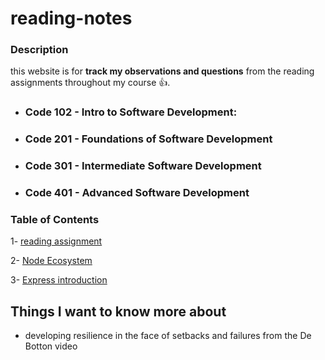 # reading-notes
### Description 
this website is for  **track my observations and questions** from the reading assignments throughout my course :+1:.

- ###  Code 102 - Intro to Software Development:
- ###  Code 201 - Foundations of Software Development
- ###  Code 301 - Intermediate Software Development
- ### Code 401 - Advanced Software Development

### Table of Contents
1- [reading assignment](https://github.com/jadaan96/reading-notes/blob/main/reading%20assignment)

2- [Node Ecosystem](https://github.com/jadaan96/reading-notes/blob/main/class1)

3- [Express introduction](https://github.com/jadaan96/reading-notes.md/blob/main/Express%20introduction.md)


## Things I want to know more about
* developing resilience in the face of setbacks and failures from the De Botton video 
